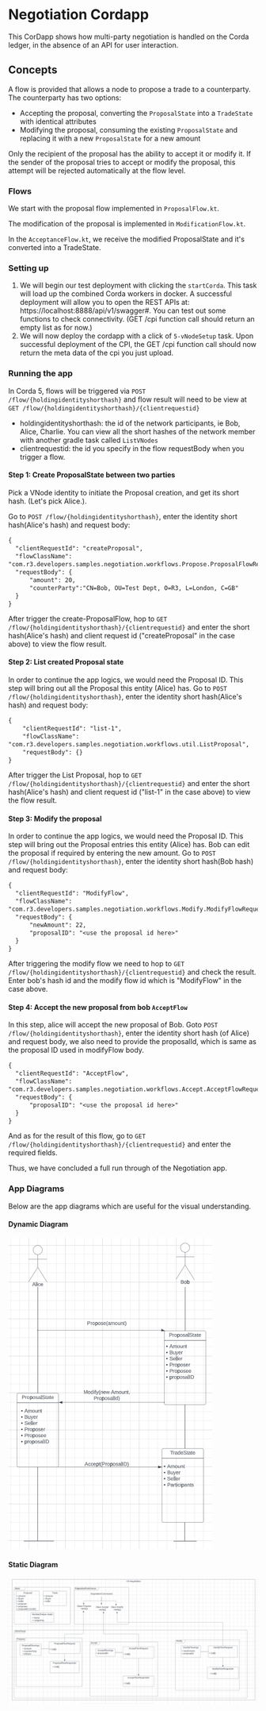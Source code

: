 # Negotiation Cordapp

This CorDapp shows how multi-party negotiation is handled on the Corda ledger, in the absence of an API for user
interaction.

## Concepts

A flow is provided that allows a node to propose a trade to a counterparty. The counterparty has two options:

* Accepting the proposal, converting the `ProposalState` into a `TradeState` with identical attributes
* Modifying the proposal, consuming the existing `ProposalState` and replacing it with a new `ProposalState` for a new
  amount

Only the recipient of the proposal has the ability to accept it or modify it. If the sender of the proposal tries to
accept or modify the proposal, this attempt will be rejected automatically at the flow level.

### Flows

We start with the proposal flow implemented in `ProposalFlow.kt`.


The modification of the proposal is implemented in `ModificationFlow.kt`.


In the `AcceptanceFlow.kt`, we receive the modified ProposalState and it's converted into a TradeState.



### Setting up

1. We will begin our test deployment with clicking the `startCorda`. This task will load up the combined Corda workers in docker.
   A successful deployment will allow you to open the REST APIs at: https://localhost:8888/api/v1/swagger#. You can test out some
   functions to check connectivity. (GET /cpi function call should return an empty list as for now.)
2. We will now deploy the cordapp with a click of `5-vNodeSetup` task. Upon successful deployment of the CPI, the GET /cpi function call should now return the meta data of the cpi you just upload.



### Running the app

In Corda 5, flows will be triggered via `POST /flow/{holdingidentityshorthash}` and flow result will need to be view at `GET /flow/{holdingidentityshorthash}/{clientrequestid}`
* holdingidentityshorthash: the id of the network participants, ie Bob, Alice, Charlie. You can view all the short hashes of the network member with another gradle task called `ListVNodes`
* clientrequestid: the id you specify in the flow requestBody when you trigger a flow.

#### Step 1: Create ProposalState between two parties
Pick a VNode identity to initiate the Proposal creation, and get its short hash. (Let's pick Alice.).

Go to `POST /flow/{holdingidentityshorthash}`, enter the identity short hash(Alice's hash) and request body:
```
{
  "clientRequestId": "createProposal",
  "flowClassName": "com.r3.developers.samples.negotiation.workflows.Propose.ProposalFlowRequest",
  "requestBody": {
      "amount": 20,
      "counterParty":"CN=Bob, OU=Test Dept, O=R3, L=London, C=GB"
  }
}
```
After trigger the create-ProposalFlow, hop to `GET /flow/{holdingidentityshorthash}/{clientrequestid}` and enter the short hash(Alice's hash) and client request id ("createProposal" in the case above) to view the flow result.


#### Step 2: List created Proposal state
In order to continue the app logics, we would need the Proposal ID. This step will bring out all the Proposal this entity (Alice) has.
Go to `POST /flow/{holdingidentityshorthash}`, enter the identity short hash(Alice's hash) and request body:
```
{
    "clientRequestId": "list-1",
    "flowClassName": "com.r3.developers.samples.negotiation.workflows.util.ListProposal",
    "requestBody": {}
}
```
After trigger the List Proposal, hop to `GET /flow/{holdingidentityshorthash}/{clientrequestid}` and enter the short hash(Alice's hash) and client request id ("list-1" in the case above) to view the flow result.


#### Step 3: Modify the proposal 
In order to continue the app logics, we would need the Proposal ID. This step will bring out the Proposal entries this entity (Alice) has. Bob can edit the proposal if required by entering the new amount. 
Go to `POST /flow/{holdingidentityshorthash}`, enter the identity short hash(Bob hash) and request body:
```
{
  "clientRequestId": "ModifyFlow",
  "flowClassName": "com.r3.developers.samples.negotiation.workflows.Modify.ModifyFlowRequest",
  "requestBody": {
      "newAmount": 22,
      "proposalID": "<use the proposal id here>"
  }
}
```
After triggering the modify flow we need to hop to `GET /flow/{holdingidentityshorthash}/{clientrequestid}` and check the result. Enter bob's hash id and the modify flow id which is "ModifyFlow" in the case above.


#### Step 4: Accept the new proposal from bob  `AcceptFlow`
In this step, alice will accept the new proposal of Bob.
Goto `POST /flow/{holdingidentityshorthash}`, enter the identity short hash (of Alice) and request body, we also need to provide the proposalId, which is same as the proposal ID used in modifyFlow body. 
```
{
  "clientRequestId": "AcceptFlow",
  "flowClassName": "com.r3.developers.samples.negotiation.workflows.Accept.AcceptFlowRequest",
  "requestBody": {
      "proposalID": "<use the proposal id here>"
  }
}
```
And as for the result of this flow, go to `GET /flow/{holdingidentityshorthash}/{clientrequestid}` and enter the required fields.

Thus, we have concluded a full run through of the Negotiation app.

### App Diagrams
Below are the app diagrams which are useful for the visual understanding.

#### Dynamic Diagram


![img_2.png](negotiation-sequence-diagram.png)





#### Static Diagram

![img.png](negotiation-design-diagram.png)





